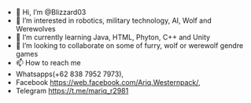 - 👋 Hi, I’m @Blizzard03
- 👀 I’m interested in robotics, military technology, AI, Wolf and Werewolves
- 🌱 I’m currently learning Java, HTML, Phyton, C++ and Unity
- 💞️ I’m looking to collaborate on some of furry, wolf or werewolf gendre games
- 📫 How to reach me 
- Whatsapps(+62 838 7952 7973), 
- Facebook <https://web.facebook.com/Ariq.Westernpack/>, 
- Telegram https://t.me/mariq_r2981

<!---
Blizzard03/Blizzard03 is a ✨ special ✨ repository because its `README.md` (this file) appears on your GitHub profile.
You can click the Preview link to take a look at your changes.
--->
